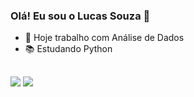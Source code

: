 ### Olá! Eu sou o Lucas Souza 👋

- 🔎 Hoje trabalho com Análise de Dados
- 📚 Estudando Python

##

<div> 
  <a href = "mailto:lucas12bsouza@gmail.com"><img src="https://img.shields.io/badge/Gmail-D14836?style=for-the-badge&logo=gmail&logoColor=white" target="_blank"></a>
  <a href="https://www.linkedin.com/in/rafaella-ballerini-45875016a" target="_blank"><img src="https://img.shields.io/badge/LinkedIn-0077B5?style=for-the-badge&logo=linkedin&logoColor=white" target="_blank"></a> 
  
</div>

